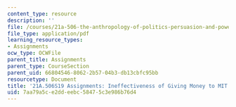 ```yaml
---
content_type: resource
description: ''
file: /courses/21a-506-the-anthropology-of-politics-persuasion-and-power-spring-2019/7aa79a5ce2ddeebc58475c3e986b76d4_MIT21A_506S19_FinalPaperExample2.pdf
file_type: application/pdf
learning_resource_types:
- Assignments
ocw_type: OCWFile
parent_title: Assignments
parent_type: CourseSection
parent_uid: 66804546-8062-2b57-04b3-db13cbfc95bb
resourcetype: Document
title: '21A.506S19 Assignments: Ineffectiveness of Giving Money to MIT'
uid: 7aa79a5c-e2dd-eebc-5847-5c3e986b76d4
---
```

